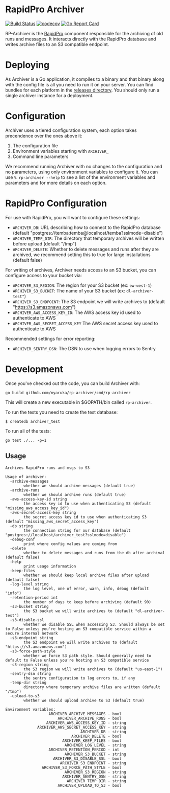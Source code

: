 # RapidPro Archiver

[![Build Status](https://github.com/nyaruka/rp-archiver/workflows/CI/badge.svg)](https://github.com/nyaruka/rp-archiver/actions?query=workflow%3ACI) 
[![codecov](https://codecov.io/gh/nyaruka/rp-archiver/branch/main/graph/badge.svg)](https://codecov.io/gh/nyaruka/rp-archiver) 
[![Go Report Card](https://goreportcard.com/badge/github.com/nyaruka/rp-archiver)](https://goreportcard.com/report/github.com/nyaruka/rp-archiver) 

RP-Archiver is the [RapidPro](https://github.com/rapidpro/rapidpro) component responsible for the archiving of
old runs and messages. It interacts directly with the RapidPro database and writes archive files to an 
S3 compatible endpoint.

# Deploying

As Archiver is a Go application, it compiles to a binary and that binary along with the config file is all
you need to run it on your server. You can find bundles for each platform in the
[releases directory](https://github.com/nyaruka/rp-archiver/releases). You should only run a single archiver
instance for a deployment.

# Configuration

Archiver uses a tiered configuration system, each option takes precendence over the ones above it:
 1. The configuration file
 2. Environment variables starting with `ARCHIVER_` 
 3. Command line parameters

We recommend running Archiver with no changes to the configuration and no parameters, using only
environment variables to configure it. You can use `% rp-archiver --help` to see a list of the
environment variables and parameters and for more details on each option.

# RapidPro Configuration

For use with RapidPro, you will want to configure these settings:

 * `ARCHIVER_DB`: URL describing how to connect to the RapidPro database (default "postgres://temba:temba@localhost/temba?sslmode=disable")
 * `ARCHIVER_TEMP_DIR`: The directory that temporary archives will be written before upload (default "/tmp")
 * `ARCHIVER_DELETE`: Whether to delete messages and runs after they are archived, we recommend setting this to true for large installations (default false)
 
For writing of archives, Archiver needs access to an S3 bucket, you can configure access to your bucket via:

 * `ARCHIVER_S3_REGION`: The region for your S3 bucket (ex: `ew-west-1`)
 * `ARCHIVER_S3_BUCKET`: The name of your S3 bucket (ex: `dl-archiver-test"`)
 * `ARCHIVER_S3_ENDPOINT`: The S3 endpoint we will write archives to (default "https://s3.amazonaws.com")
 * `ARCHIVER_AWS_ACCESS_KEY_ID`: The AWS access key id used to authenticate to AWS
 * `ARCHIVER_AWS_SECRET_ACCESS_KEY` The AWS secret access key used to authenticate to AWS

Recommended settings for error reporting:

 * `ARCHIVER_SENTRY_DSN`: The DSN to use when logging errors to Sentry

# Development

Once you've checked out the code, you can build Archiver with:

```
go build github.com/nyaruka/rp-archiver/cmd/rp-archiver
```

This will create a new executable in $GOPATH/bin called `rp-archiver`.

To run the tests you need to create the test database:

```
$ createdb archiver_test
```

To run all of the tests:

```
go test ./... -p=1
```

## Usage

```
Archives RapidPro runs and msgs to S3

Usage of archiver:
  -archive-messages
    	whether we should archive messages (default true)
  -archive-runs
    	whether we should archive runs (default true)
  -aws-access-key-id string
    	the access key id to use when authenticating S3 (default "missing_aws_access_key_id")
  -aws-secret-access-key string
    	the secret access key id to use when authenticating S3 (default "missing_aws_secret_access_key")
  -db string
    	the connection string for our database (default "postgres://localhost/archiver_test?sslmode=disable")
  -debug-conf
    	print where config values are coming from
  -delete
    	whether to delete messages and runs from the db after archival (default false)
  -help
    	print usage information
  -keep-files
    	whether we should keep local archive files after upload (default false)
  -log-level string
    	the log level, one of error, warn, info, debug (default "info")
  -retention-period int
    	the number of days to keep before archiving (default 90)
  -s3-bucket string
    	the S3 bucket we will write archives to (default "dl-archiver-test")
  -s3-disable-ssl
    	whether we disable SSL when accessing S3. Should always be set to False unless you're hosting an S3 compatible service within a secure internal network
  -s3-endpoint string
    	the S3 endpoint we will write archives to (default "https://s3.amazonaws.com")
  -s3-force-path-style
    	whether we force S3 path style. Should generally need to default to False unless you're hosting an S3 compatible service
  -s3-region string
    	the S3 region we will write archives to (default "us-east-1")
  -sentry-dsn string
    	the sentry configuration to log errors to, if any
  -temp-dir string
    	directory where temporary archive files are written (default "/tmp")
  -upload-to-s3
    	whether we should upload archive to S3 (default true)

Environment variables:
                   ARCHIVER_ARCHIVE_MESSAGES - bool
                       ARCHIVER_ARCHIVE_RUNS - bool
                  ARCHIVER_AWS_ACCESS_KEY_ID - string
              ARCHIVER_AWS_SECRET_ACCESS_KEY - string
                                 ARCHIVER_DB - string
                             ARCHIVER_DELETE - bool
                         ARCHIVER_KEEP_FILES - bool
                          ARCHIVER_LOG_LEVEL - string
                   ARCHIVER_RETENTION_PERIOD - int
                          ARCHIVER_S3_BUCKET - string
                     ARCHIVER_S3_DISABLE_SSL - bool
                        ARCHIVER_S3_ENDPOINT - string
                ARCHIVER_S3_FORCE_PATH_STYLE - bool
                          ARCHIVER_S3_REGION - string
                         ARCHIVER_SENTRY_DSN - string
                           ARCHIVER_TEMP_DIR - string
                       ARCHIVER_UPLOAD_TO_S3 - bool
```
